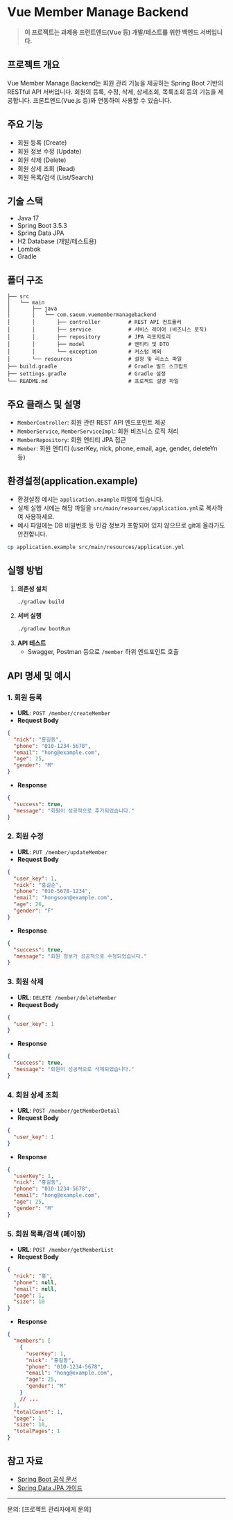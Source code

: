 # Vue Member Manage Backend

> **이 프로젝트는 과제용 프런트엔드(Vue 등) 개발/테스트를 위한 백엔드 서버입니다.**

## 프로젝트 개요
Vue Member Manage Backend는 회원 관리 기능을 제공하는 Spring Boot 기반의 RESTful API 서버입니다. 회원의 등록, 수정, 삭제, 상세조회, 목록조회 등의 기능을 제공합니다. 프론트엔드(Vue.js 등)와 연동하여 사용할 수 있습니다.

## 주요 기능
- 회원 등록 (Create)
- 회원 정보 수정 (Update)
- 회원 삭제 (Delete)
- 회원 상세 조회 (Read)
- 회원 목록/검색 (List/Search)

## 기술 스택
- Java 17
- Spring Boot 3.5.3
- Spring Data JPA
- H2 Database (개발/테스트용)
- Lombok
- Gradle

## 폴더 구조
```
├── src
│   └── main
│       ├── java
│       │   └── com.saeum.vuemembermanagebackend
│       │       ├── controller         # REST API 컨트롤러
│       │       ├── service            # 서비스 레이어 (비즈니스 로직)
│       │       ├── repository         # JPA 리포지토리
│       │       ├── model              # 엔티티 및 DTO
│       │       └── exception          # 커스텀 예외
│       └── resources                  # 설정 및 리소스 파일
├── build.gradle                       # Gradle 빌드 스크립트
├── settings.gradle                    # Gradle 설정
└── README.md                          # 프로젝트 설명 파일
```

## 주요 클래스 및 설명
- `MemberController`: 회원 관련 REST API 엔드포인트 제공
- `MemberService`, `MemberServiceImpl`: 회원 비즈니스 로직 처리
- `MemberRepository`: 회원 엔티티 JPA 접근
- `Member`: 회원 엔티티 (userKey, nick, phone, email, age, gender, deleteYn 등)

## 환경설정(application.example)
- 환경설정 예시는 `application.example` 파일에 있습니다.
- 실제 실행 시에는 해당 파일을 `src/main/resources/application.yml`로 복사하여 사용하세요.
- 예시 파일에는 DB 비밀번호 등 민감 정보가 포함되어 있지 않으므로 git에 올라가도 안전합니다.

```bash
cp application.example src/main/resources/application.yml
```

## 실행 방법
1. **의존성 설치**
   ```bash
   ./gradlew build
   ```
2. **서버 실행**
   ```bash
   ./gradlew bootRun
   ```
3. **API 테스트**
   - Swagger, Postman 등으로 `/member` 하위 엔드포인트 호출

## API 명세 및 예시

### 1. 회원 등록
- **URL**: `POST /member/createMember`
- **Request Body**
```json
{
  "nick": "홍길동",
  "phone": "010-1234-5678",
  "email": "hong@example.com",
  "age": 25,
  "gender": "M"
}
```
- **Response**
```json
{
  "success": true,
  "message": "회원이 성공적으로 추가되었습니다."
}
```

### 2. 회원 수정
- **URL**: `PUT /member/updateMember`
- **Request Body**
```json
{
  "user_key": 1,
  "nick": "홍길순",
  "phone": "010-5678-1234",
  "email": "hongsoon@example.com",
  "age": 26,
  "gender": "F"
}
```
- **Response**
```json
{
  "success": true,
  "message": "회원 정보가 성공적으로 수정되었습니다."
}
```

### 3. 회원 삭제
- **URL**: `DELETE /member/deleteMember`
- **Request Body**
```json
{
  "user_key": 1
}
```
- **Response**
```json
{
  "success": true,
  "message": "회원이 성공적으로 삭제되었습니다."
}
```

### 4. 회원 상세 조회
- **URL**: `POST /member/getMemberDetail`
- **Request Body**
```json
{
  "user_key": 1
}
```
- **Response**
```json
{
  "userKey": 1,
  "nick": "홍길동",
  "phone": "010-1234-5678",
  "email": "hong@example.com",
  "age": 25,
  "gender": "M"
}
```

### 5. 회원 목록/검색 (페이징)
- **URL**: `POST /member/getMemberList`
- **Request Body**
```json
{
  "nick": "홍",
  "phone": null,
  "email": null,
  "page": 1,
  "size": 10
}
```
- **Response**
```json
{
  "members": [
    {
      "userKey": 1,
      "nick": "홍길동",
      "phone": "010-1234-5678",
      "email": "hong@example.com",
      "age": 25,
      "gender": "M"
    }
    // ...
  ],
  "totalCount": 1,
  "page": 1,
  "size": 10,
  "totalPages": 1
}
```

## 참고 자료
- [Spring Boot 공식 문서](https://spring.io/projects/spring-boot)
- [Spring Data JPA 가이드](https://spring.io/guides/gs/accessing-data-jpa/)

---
문의: [프로젝트 관리자에게 문의]
